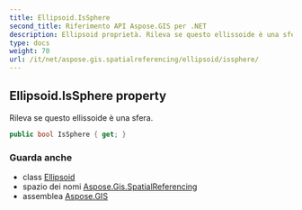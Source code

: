 ```yaml
---
title: Ellipsoid.IsSphere
second_title: Riferimento API Aspose.GIS per .NET
description: Ellipsoid proprietà. Rileva se questo ellissoide è una sfera.
type: docs
weight: 70
url: /it/net/aspose.gis.spatialreferencing/ellipsoid/issphere/
---
```

## Ellipsoid.IsSphere property

Rileva se questo ellissoide è una sfera.

```csharp
public bool IsSphere { get; }
```

### Guarda anche

* class [Ellipsoid](../)
* spazio dei nomi [Aspose.Gis.SpatialReferencing](../../ellipsoid/)
* assemblea [Aspose.GIS](../../../)


